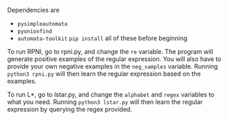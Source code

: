 Dependencies are 
- `pysimpleautomata`
- `pyunionfind`
- `automata-toolkit`
`pip install` all of these before beginning 

To run RPNI, go to rpni.py, and change the `re` variable. The program will generate positive examples of the regular expression.
You will also have to provide your own negative examples in the `neg_samples` variable. Running
`python3 rpni.py`
will then learn the regular expression based on the examples.

To run L*, go to lstar.py, and change the `alphabet` and `regex` variables to what you need. Running
`python3 lstar.py`
will then learn the regular expression by querying the regex provided.